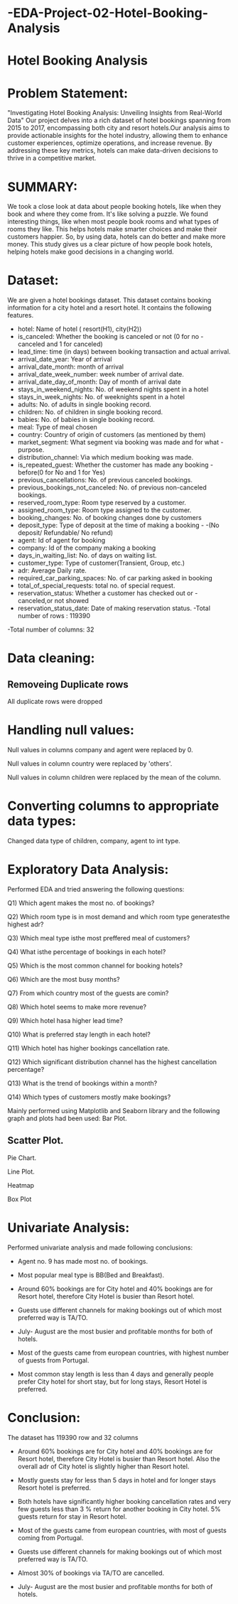 # -EDA-Project-02-Hotel-Booking-Analysis


# Hotel Booking Analysis


# Problem Statement:
"Investigating Hotel Booking Analysis: Unveiling Insights from Real-World Data" Our project delves into a rich dataset of hotel bookings spanning from 2015 to 2017, encompassing both city and resort hotels.Our analysis aims to provide actionable insights for the hotel industry, allowing them to enhance customer experiences, optimize operations, and increase revenue. By addressing these key metrics, hotels can make data-driven decisions to thrive in a competitive market.

# SUMMARY:
We took a close look at data about people booking hotels, like when they book and where they come from. It's like solving a puzzle. We found interesting things, like when most people book rooms and what types of rooms they like. This helps hotels make smarter choices and make their customers happier. So, by using data, hotels can do better and make more money. This study gives us a clear picture of how people book hotels, helping hotels make good decisions in a changing world.

# Dataset:
We are given a hotel bookings dataset. This dataset contains booking information for a city hotel and a resort hotel. It contains the following features.

- hotel: Name of hotel ( resort(H1), city(H2))
- is_canceled: Whether the booking is canceled or not (0 for no - canceled and 1 for canceled)
- lead_time: time (in days) between booking transaction and actual arrival.
- arrival_date_year: Year of arrival
- arrival_date_month: month of arrival
- arrival_date_week_number: week number of arrival date.
- arrival_date_day_of_month: Day of month of arrival date
- stays_in_weekend_nights: No. of weekend nights spent in a hotel
- stays_in_week_nights: No. of weeknights spent in a hotel
- adults: No. of adults in single booking record.
- children: No. of children in single booking record.
- babies: No. of babies in single booking record.
- meal: Type of meal chosen
- country: Country of origin of customers (as mentioned by them)
- market_segment: What segment via booking was made and for what - purpose.
- distribution_channel: Via which medium booking was made.
- is_repeated_guest: Whether the customer has made any booking - before(0 for No and 1 for Yes)
- previous_cancellations: No. of previous canceled bookings.
- previous_bookings_not_canceled: No. of previous non-canceled bookings.
- reserved_room_type: Room type reserved by a customer.
- assigned_room_type: Room type assigned to the customer.
- booking_changes: No. of booking changes done by customers
- deposit_type: Type of deposit at the time of making a booking - -(No deposit/ Refundable/ No refund)
- agent: Id of agent for booking
- company: Id of the company making a booking
- days_in_waiting_list: No. of days on waiting list.
- customer_type: Type of customer(Transient, Group, etc.)
- adr: Average Daily rate.
- required_car_parking_spaces: No. of car parking asked in booking
- total_of_special_requests: total no. of special request.
- reservation_status: Whether a customer has checked out or - canceled,or not showed
- reservation_status_date: Date of making reservation status.
-Total number of rows : 119390

-Total number of columns: 32

# Data cleaning:
## Removeing Duplicate rows
All duplicate rows were dropped

# Handling null values:
Null values in columns company and agent were replaced by 0.

Null values in column country were replaced by 'others'.

Null values in column children were replaced by the mean of the column.

# Converting columns to appropriate data types:
Changed data type of children, company, agent to int type.

# Exploratory Data Analysis:
Performed EDA and tried answering the following questions:

Q1) Which agent makes the most no. of bookings?

Q2) Which room type is in most demand and which room type generatesthe highest adr?

Q3) Which meal type isthe most preffered meal of customers?

Q4) What isthe percentage of bookings in each hotel?

Q5) Which is the most common channel for booking hotels?

Q6) Which are the most busy months?

Q7) From which country most of the guests are comin?

Q8) Which hotel seems to make more revenue?

Q9) Which hotel hasa higher lead time?

Q10) What is preferred stay length in each hotel?

Q11) Which hotel has higher bookings cancellation rate.

Q12) Which significant distribution channel has the highest cancellation percentage?

Q13) What is the trend of bookings within a month?

Q14) Which types of customers mostly make bookings?

Mainly performed using Matplotlib and Seaborn library and the following graph and plots had been used: Bar Plot.

## Scatter Plot.

Pie Chart.

Line Plot.

Heatmap

Box Plot

# Univariate Analysis:
Performed univariate analysis and made following conclusions:

- Agent no. 9 has made most no. of bookings.

- Most popular meal type is BB(Bed and Breakfast).

- Around 60% bookings are for City hotel and 40% bookings are for Resort hotel, therefore City Hotel is busier than Resort hotel.

- Guests use different channels for making bookings out of which most preferred way is TA/TO.
 
- July- August are the most busier and profitable months for both of hotels.

- Most of the guests came from european countries, with highest number of guests from Portugal.

- Most common stay length is less than 4 days and generally people prefer City hotel for short stay, but for long stays, Resort Hotel is preferred.

# Conclusion:
The dataset has 119390 row and 32 columns
- Around 60% bookings are for City hotel and 40% bookings are for Resort hotel, therefore City Hotel is busier than Resort hotel. Also the overall adr of City hotel is slightly higher than Resort hotel.

- Mostly guests stay for less than 5 days in hotel and for longer stays Resort hotel is preferred.

- Both hotels have significantly higher booking cancellation rates and very few guests less than 3 % return for another booking in City hotel. 5% guests return for stay in Resort hotel.

- Most of the guests came from european countries, with most of guests coming from Portugal.

- Guests use different channels for making bookings out of which most preferred way is TA/TO.

- Almost 30% of bookings via TA/TO are cancelled.

- July- August are the most busier and profitable months for both of hotels.

